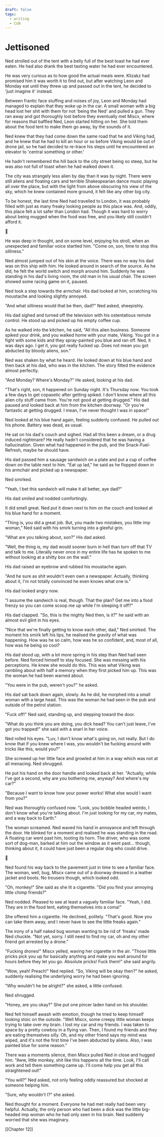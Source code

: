 ```yaml
---
draft: false
tags:
  - writing
  - CoN
---
```

# Jettisoned #
Ned strolled out of the tent with a belly full of the best toast he had ever eaten. He had also drank the best tasting water he had ever encountered.

He was very curious as to how good the actual meals were. Klizakz had promised him it was worth it to find out, but after watching Leon and Monday eat until they threw up and passed out in the tent, he decided to 'just imagine it' instead.

Between frantic face stuffing and noises of joy, Leon and Monday had managed to explain that they woke up in the car. A small woman with a big head lost her shit with them for not 'being the Ned' and pulled a gun. They ran away and got thoroughly lost before they eventually met Miscx, where for reasons that baffled Ned, Leon started hitting on her. She told them about the food tent to make them go away, by the sounds of it.

Ned knew that they had come down the same road that he and Viking had, and he knew that he had to kill an hour or so before Viking would be out of drone jail, so he had decided to re-trace his steps until he encountered an elevator to 'central something or other.'

He hadn't remembered the hill back to the city street being so steep, but he was also not full of toast when he had walked down it.

The city was strangely less alien by day than it was by night. There were still aliens and floating cars and terrible Shakespearian dance music playing all over the place, but with the light from above obscuring his view of the sky, which he knew contained more ground, it felt like any other big city.

To be honest, the last time Ned had travelled to London, it was probably filled with just as many freaky looking people as this place was. And, oddly, this place felt a lot safer than London had. Though it was hard to worry about being mugged when the food was free, and you likely still couldn't afford it.

  💠

He was deep in thought, and on some level, enjoying his stroll, when an unexpected and familiar voice startled him. "Come on, son, time to stop this silliness."

Ned almost jumped out of his skin at the voice. There was no way his dad was on this ship with him. He looked around in search of the source. As he did, he felt the world switch and morph around him. Suddenly he was standing in his dad's living room, the old man in his usual chair. The screen showed some racing game on it, paused.

Ned took a step towards the armchair. His dad looked at him, scratching his moustache and looking slightly annoyed.

"And what silliness would that be then, dad?" Ned asked, sheepishly.

His dad sighed and turned off the television with his ostentatious remote control. He stood up and picked up his empty coffee cup.

As he walked into the kitchen, he said, "All this alien business. Someone spiked your drink, and you walked home with your mate, Viking. You got in a fight with some kids and they spray-painted you blue and ran off. Ned, it was days ago. I get it, you got really fucked up. Does not mean you got abducted by bloody aliens, son."

Ned was shaken by what he heard. He looked down at his blue hand and then back at his dad, who was in the kitchen. The story fitted the evidence almost perfectly.

"And Monday? Where's Monday?" He asked, looking at his dad.

"That's right, son, it happened on Sunday night. It's Thursday now. You took a few days to get copasetic after getting spiked. I don't know where all this alien city stuff came from. You're not good at getting drugged." His dad paused and looked back at him from the kitchen doorway. "Or you're fantastic at getting drugged. I mean, I've never thought I was in space!"

Ned looked at his blue hand again, feeling suddenly confused. He pulled out his phone. Battery was dead, as usual.

He sat on his dad's couch and sighed. Had all this been a dream, or a drug induced nightmare? He really hadn't considered that he was having a hallucination. Given what had happened in the pub, and the Snack-Fuel-Refresh, maybe he should have.

His dad passed him a sausage sandwich on a plate and put a cup of coffee down on the table next to him. "Eat up lad," he said as he flopped down in his armchair and picked up a newspaper.

Ned smirked.

"Yeah, I bet this sandwich will make it all better, aye dad?"

His dad smiled and nodded comfortingly.

It did smell great. Ned put it down next to him on the couch and looked at his blue hand for a moment.

"Thing is, you did a great job. But, you made two mistakes, you little imp woman," Ned said with his smirk turning into a gleeful grin.

"What are you talking about, son?" His dad asked.

"Well, the thing is, my dad would sooner burn in hell than turn off that TV and talk to me. Literally never once in my entire life has he spoken to me without looking at a shitty box on the wall."

His dad raised an eyebrow and rubbed his moustache again.

"And he sure as shit wouldn't even own a newspaper. Actually, thinking about it, I'm not totally convinced he even knows what one is."

His dad looked angry now.

"I assume the sandwich is real, though. That the plan? Get me into a food frenzy so you can come scoop me up while I'm sleeping it off?"

His dad clapped. "So, this is the mighty Ned then, is it?" he said with an almost evil glint in his eyes.

"Nice that we're finally getting to know each other, dad," Ned smirked. The moment his smirk left his lips, he realised the gravity of what was happening. How was he so calm, how was he so confident, and, most of all, how was he being so cool?

His dad stood up, with a lot more spring in his step than Ned had seen before. Ned forced himself to stay focused. She was messing with his perceptions. He knew she would do this. This was what Viking was rambling about with half a memory when they first picked him up. This was the woman he had been warned about.

"You were in the pub, weren't you?" he asked.

His dad sat back down again, slowly. As he did, he morphed into a small woman with a large head. This was the woman he had seen in the pub and outside of the petrol station.

"Fuck off!" Ned said, standing up, and stepping toward the door.

"What do you think you are doing, you dick head? You can't just leave, I've got you trapped!" she said with a snarl in her voice.

Ned rolled his eyes. "Luv, I don't know what's going on, not really. But I do know that if you knew where I was, you wouldn't be fucking around with tricks like this, would you?"

She screwed up her little face and growled at him in a way which was not at all menacing. Ned shrugged.

He put his hand on the door handle and looked back at her. "Actually, while I've got a second, why are you bothering me, anyway? And where's my car?"

"Because I want to know how your power works! What else would I want from you?"

Ned was thoroughly confused now. "Look, you bobble headed weirdo, I don't know what you're talking about. I'm just looking for my car, my mates, and a way back to Earth."

The woman screamed. Ned waved his hand in annoyance and left through the door. He blinked for a moment and realised he was standing in the road. A floating car went past him, tooting its horn. The driver, who was some sort of dog-man, barked at him out the window as it went past... though, thinking about it, it could have just been a regular dog who could drive.

  💠

Ned found his way back to the pavement just in time to see a familiar face. The woman, well, bug, Miscx came out of a doorway dressed in a leather jacket and boots. No trousers though, which looked odd.

"Oh, monkey!" She said as she lit a cigarette. "Did you find your annoying little chimp friends?"

Ned nodded. Pleased to see at least a vaguely familiar face. "Yeah, I did. They are in the food tent, eating themselves into a coma!"

She offered him a cigarette. He declined, politely. "That's good. Now you can take them away, and I never have to see the little freaks again."

The irony of a half naked bug woman wanting to be rid of 'freaks' made Ned chuckle. "Not yet, sorry. I still need to find my car, oh and my other friend got arrested by a drone."

"Fucking drones!" Miscx yelled, waving her cigarette in the air. "Those little pricks pick you up for basically anything and make you wait around for hours before they let you go. Absolute pricks! Fuck them!" she said angrily.

"Wow, yeah! Preach!" Ned replied. "So, Viking will be okay then?" he asked, suddenly realising the underlying worry he had been ignoring.

"Why wouldn't he be alright?" she asked, a little confused.

Ned shrugged.

"Honey, are you okay?" She put one pincer laden hand on his shoulder.

Ned felt himself awash with emotion, though he tried to keep himself looking stoic on the outside. "Well Miscx, some creepy little woman keeps trying to take over my brain. I lost my car and my friends. I was taken to space by a pretty cowboy in a flying van. Then, I found my friends and they are eating themselves silly. Oh, and my other friend says my mind was wiped, and it's not the first time I've been abducted by aliens. Also, I was painted blue for some reason."

There was a moments silence, then Miscx pulled Ned in close and hugged him. "Aww, little monkey, shit like this happens all the time. Look, I'll call work and tell them something came up. I'll come help you get all this straightened out!"

"You will?" Ned asked, not only feeling oddly reassured but shocked at someone helping him.

"Sure, why wouldn't I?" she asked.

Ned thought for a moment. Everyone he had met really had been very helpful. Actually, the only person who had been a dick was the little big-headed imp woman who he had only seen in his brain. Ned suddenly worried that she was imaginary.

[[Chapter 12]]